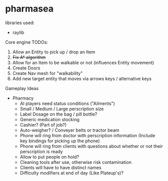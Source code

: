 # pharmasea


libraries used: 
- raylib


Core engine TODOs:
1. Allow an Entity to pick up / drop an Item
2. ~~Fix A* algorithm~~
3. Allow for an Item to be walkable or not (influences Entity movement)
4. Create Doors
5. Create Nav mesh for "walkability"
6. Add new target entity that moves via arrows keys / alternative keys

Gameplay Ideas
- Pharmacy
    - AI players need status conditions ("Ailments")
    - Small / Medium / Large perscription size
    - Label Dosage on the bag / pill bottle?
    - Generic medication stocking
    - Cashier? (Part of job?)
    - Auto-weigher? / Conveyer belts or tractor beam
    - Phone will ring from doctor with perscription information (Include key bindings for picking up the phone)
    - Phone will ring from clients with questions about whether or not their perscription is ready
    - Allow to put people on hold?
    - Cleaning tools after use, otherwise risk contamination
    - Clients will have to have distinct names
    - Difficulty modifiers at end of day (Like Plateup's)?
